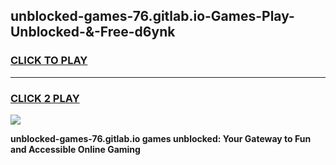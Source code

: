 
## unblocked-games-76.gitlab.io-Games-Play-Unblocked-&-Free-d6ynk
<h3>
<a href="https://premium76.site?title=unblocked-games-76.gitlab.io&ref=24A">CLICK TO PLAY</a></h3>
<hr>

<h3>
<a href="https://premium76.site?title=unblocked-games-76.gitlab.io&ref=24A">CLICK 2 PLAY</a>
  
</h3>

<a href="https://premium76.site?title=unblocked-games-76.gitlab.io&ref=24A"><img src="https://clearcache.store/games.png"></a>


**unblocked-games-76.gitlab.io games unblocked: Your Gateway to Fun and Accessible Online Gaming**
